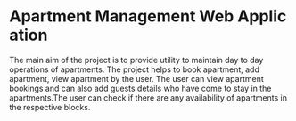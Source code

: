 # Apartment Management Web Application

The main aim of the project is to provide utility to maintain day to day operations of apartments.
The project helps to book apartment, add apartment, view apartment by the user.
The user can view apartment bookings and can also add guests details who have come to stay in the apartments.The user can check if there are any availability of apartments in the respective blocks.

